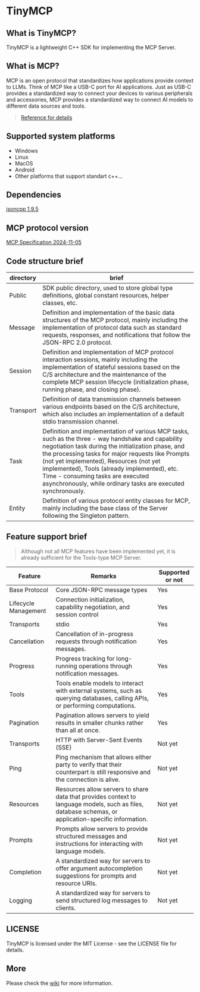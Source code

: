 ﻿# TinyMCP

## What is TinyMCP?
TinyMCP is a lightweight C++ SDK for implementing the MCP Server.

## What is MCP?
MCP is an open protocol that standardizes how applications provide context to LLMs. Think of MCP like a USB-C port for AI applications. Just as USB-C provides a standardized way to connect your devices to various peripherals and accessories, MCP provides a standardized way to connect AI models to different data sources and tools.
> [Reference for details](https://modelcontextprotocol.io/introduction)

## Supported system platforms
* Windows
* Linux
* MacOS
* Android
* Other platforms that support standart c++...

## Dependencies
[jsoncpp 1.9.5](https://github.com/open-source-parsers/jsoncpp)

## MCP protocol version
[MCP Specification 2024-11-05](https://modelcontextprotocol.io/specification/2024-11-05/index)

## Code structure brief
| directory | brief |
| --- | --- |
| Public | SDK public directory, used to store global type definitions, global constant resources, helper classes, etc. |
| Message | Definition and implementation of the basic data structures of the MCP protocol, mainly including the implementation of protocol data such as standard requests, responses, and notifications that follow the JSON-RPC 2.0 protocol. |
| Session | Definition and implementation of MCP protocol interaction sessions, mainly including the implementation of stateful sessions based on the C/S architecture and the maintenance of the complete MCP session lifecycle (initialization phase, running phase, and closing phase). |
| Transport | Definition of data transmission channels between various endpoints based on the C/S architecture, which also includes an implementation of a default stdio transmission channel. |
| Task | Definition and implementation of various MCP tasks, such as the three - way handshake and capability negotiation task during the initialization phase, and the processing tasks for major requests like Prompts (not yet implemented), Resources (not yet implemented), Tools (already implemented), etc. Time - consuming tasks are executed asynchronously, while ordinary tasks are executed synchronously. |
| Entity | Definition of various protocol entity classes for MCP, mainly including the base class of the Server following the Singleton pattern. |

## Feature support brief
> Although not all MCP features have been implemented yet, it is already sufficient for the Tools-type MCP Server.

| Feature | Remarks | Supported or not |
| --- | --- | --- |
| Base Protocol | Core JSON-RPC message types | Yes |
| Lifecycle Management | Connection initialization, capability negotiation, and session control | Yes |
| Transports | stdio | Yes |
| Cancellation | Cancellation of in-progress requests through notification messages. | Yes |
| Progress | Progress tracking for long-running operations through notification messages. | Yes |
| Tools | Tools enable models to interact with external systems, such as querying databases, calling APIs, or performing computations. | Yes |
| Pagination | Pagination allows servers to yield results in smaller chunks rather than all at once. | Yes |
| Transports | HTTP with Server-Sent Events (SSE) | Not yet |
| Ping | Ping mechanism that allows either party to verify that their counterpart is still responsive and the connection is alive. | Not yet |
| Resources | Resources allow servers to share data that provides context to language models, such as files, database schemas, or application-specific information. | Not yet |
| Prompts | Prompts allow servers to provide structured messages and instructions for interacting with language models. | Not yet |
| Completion | A standardized way for servers to offer argument autocompletion suggestions for prompts and resource URIs. | Not yet |
| Logging | A standardized way for servers to send structured log messages to clients. | Not yet |

## LICENSE
TinyMCP is licensed under the MIT License - see the LICENSE file for details.

## More
Please check the [wiki](https://github.com/Qihoo360/TinyMCP/wiki) for more information.
